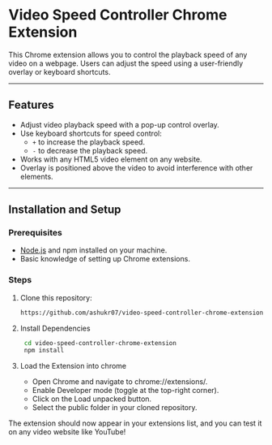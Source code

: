 # Video Speed Controller Chrome Extension

This Chrome extension allows you to control the playback speed of any video on a webpage. Users can adjust the speed using a user-friendly overlay or keyboard shortcuts.

---

## **Features**
- Adjust video playback speed with a pop-up control overlay.
- Use keyboard shortcuts for speed control:
  - `+` to increase the playback speed.
  - `-` to decrease the playback speed.
- Works with any HTML5 video element on any website.
- Overlay is positioned above the video to avoid interference with other elements.

---

## **Installation and Setup**

### **Prerequisites**
- [Node.js](https://nodejs.org/) and npm installed on your machine.
- Basic knowledge of setting up Chrome extensions.

### **Steps**
1. Clone this repository:
   ```bash
   https://github.com/ashukr07/video-speed-controller-chrome-extension.git
   ```
2. Install Dependencies
   ```bash
    cd video-speed-controller-chrome-extension
    npm install
   ```

3. Load the Extension into chrome
    - Open Chrome and navigate to chrome://extensions/.
    - Enable Developer mode (toggle at the top-right corner).
    - Click on the Load unpacked button.
    - Select the public folder in your cloned repository.

The extension should now appear in your extensions list, and you can test it on any video website like YouTube!

   

